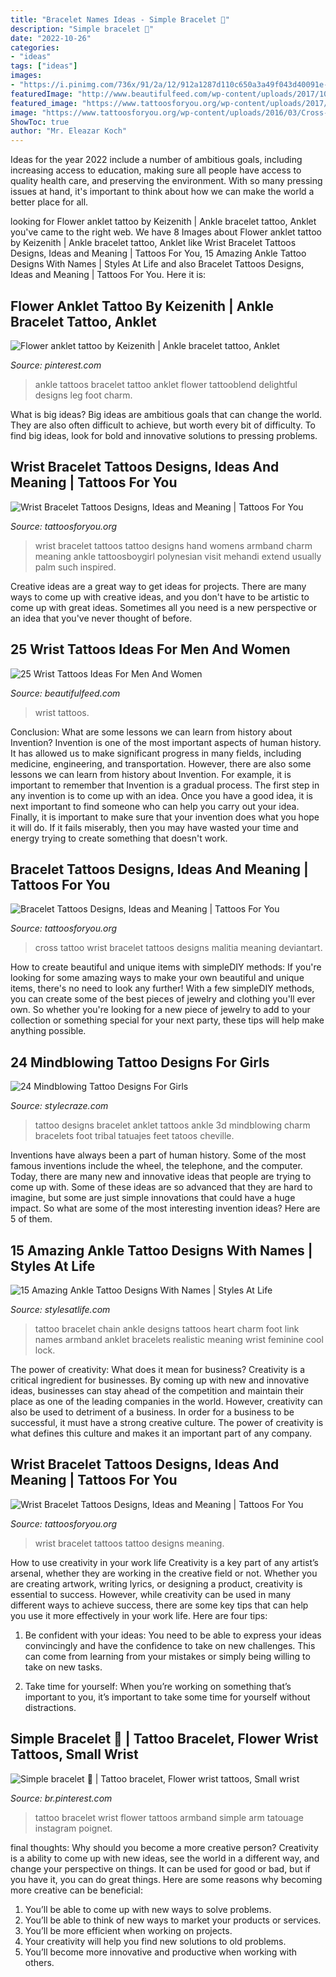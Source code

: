 ```yaml
---
title: "Bracelet Names Ideas - Simple Bracelet 🌿"
description: "Simple bracelet 🌿"
date: "2022-10-26"
categories:
- "ideas"
tags: ["ideas"]
images:
- "https://i.pinimg.com/736x/91/2a/12/912a1287d110c650a3a49f043d40091e--charm-bracelet-tattoo-ankle-bracelet-tattoos.jpg"
featuredImage: "http://www.beautifulfeed.com/wp-content/uploads/2017/10/Wrist-Tattoos-Ideas-For-Men-And-Women-5.jpg"
featured_image: "https://www.tattoosforyou.org/wp-content/uploads/2017/12/Wrist-Bracelet-Tattoos-Designs.jpg"
image: "https://www.tattoosforyou.org/wp-content/uploads/2016/03/Cross-Bracelet-Tattoo.jpg"
ShowToc: true
author: "Mr. Eleazar Koch"
---
```



Ideas for the year 2022 include a number of ambitious goals, including increasing access to education, making sure all people have access to quality health care, and preserving the environment. With so many pressing issues at hand, it's important to think about how we can make the world a better place for all.

	

		
looking for Flower anklet tattoo by Keizenith | Ankle bracelet tattoo, Anklet you've came to the right web. We have 8 Images about Flower anklet tattoo by Keizenith | Ankle bracelet tattoo, Anklet like Wrist Bracelet Tattoos Designs, Ideas and Meaning | Tattoos For You, 15 Amazing Ankle Tattoo Designs With Names | Styles At Life and also Bracelet Tattoos Designs, Ideas and Meaning | Tattoos For You. Here it is:
		
    
## Flower Anklet Tattoo By Keizenith | Ankle Bracelet Tattoo, Anklet

<img loading=lazy src="https://i.pinimg.com/736x/91/2a/12/912a1287d110c650a3a49f043d40091e--charm-bracelet-tattoo-ankle-bracelet-tattoos.jpg" onerror="this.onerror=null;this.src='https://tse1.mm.bing.net/th?id=OIP.B4e52km_5yi76c45TcMlawAAAA&amp;pid=15.1';" alt="Flower anklet tattoo by Keizenith | Ankle bracelet tattoo, Anklet">

_Source: pinterest.com_

>ankle tattoos bracelet tattoo anklet flower tattooblend delightful designs leg foot charm. 

	

What is big ideas?
Big ideas are ambitious goals that can change the world. They are also often difficult to achieve, but worth every bit of difficulty. To find big ideas, look for bold and innovative solutions to pressing problems.

    
## Wrist Bracelet Tattoos Designs, Ideas And Meaning | Tattoos For You

<img loading=lazy src="https://www.tattoosforyou.org/wp-content/uploads/2017/12/Wrist-Bracelet-Tattoos-Designs.jpg" onerror="this.onerror=null;this.src='https://tse2.mm.bing.net/th?id=OIP.VMEdF0-HOC1h3Ydb_i5rtAHaHO&amp;pid=15.1';" alt="Wrist Bracelet Tattoos Designs, Ideas and Meaning | Tattoos For You">

_Source: tattoosforyou.org_

>wrist bracelet tattoos tattoo designs hand womens armband charm meaning ankle tattoosboygirl polynesian visit mehandi extend usually palm such inspired. 

	

Creative ideas are a great way to get ideas for projects. There are many ways to come up with creative ideas, and you don't have to be artistic to come up with great ideas. Sometimes all you need is a new perspective or an idea that you've never thought of before.

    
## 25 Wrist Tattoos Ideas For Men And Women

<img loading=lazy src="http://www.beautifulfeed.com/wp-content/uploads/2017/10/Wrist-Tattoos-Ideas-For-Men-And-Women-5.jpg" onerror="this.onerror=null;this.src='https://tse2.mm.bing.net/th?id=OIP.IPn9CeyzZZoNdaD0wIiuMAHaHa&amp;pid=15.1';" alt="25 Wrist Tattoos Ideas For Men And Women">

_Source: beautifulfeed.com_

>wrist tattoos. 

	

Conclusion: What are some lessons we can learn from history about Invention?
Invention is one of the most important aspects of human history. It has allowed us to make significant progress in many fields, including medicine, engineering, and transportation. However, there are also some lessons we can learn from history about Invention. For example, it is important to remember that Invention is a gradual process. The first step in any invention is to come up with an idea. Once you have a good idea, it is next important to find someone who can help you carry out your idea. Finally, it is important to make sure that your invention does what you hope it will do. If it fails miserably, then you may have wasted your time and energy trying to create something that doesn't work.

    
## Bracelet Tattoos Designs, Ideas And Meaning | Tattoos For You

<img loading=lazy src="https://www.tattoosforyou.org/wp-content/uploads/2016/03/Cross-Bracelet-Tattoo.jpg" onerror="this.onerror=null;this.src='https://tse1.mm.bing.net/th?id=OIP.otWgLV8PmiuqD1QIf8-LyAHaJ3&amp;pid=15.1';" alt="Bracelet Tattoos Designs, Ideas and Meaning | Tattoos For You">

_Source: tattoosforyou.org_

>cross tattoo wrist bracelet tattoos designs malitia meaning deviantart. 

	

How to create beautiful and unique items with simpleDIY methods:
If you're looking for some amazing ways to make your own beautiful and unique items, there's no need to look any further! With a few simpleDIY methods, you can create some of the best pieces of jewelry and clothing you'll ever own. So whether you're looking for a new piece of jewelry to add to your collection or something special for your next party, these tips will help make anything possible.

    
## 24 Mindblowing Tattoo Designs For Girls

<img loading=lazy src="https://cdn2.stylecraze.com/wp-content/uploads/2013/07/BraceletAnklet-Tattoo-Designs.jpg" onerror="this.onerror=null;this.src='https://tse4.mm.bing.net/th?id=OIP.TEFWABFK6N64kLnTAllX-gHaEw&amp;pid=15.1';" alt="24 Mindblowing Tattoo Designs For Girls">

_Source: stylecraze.com_

>tattoo designs bracelet anklet tattoos ankle 3d mindblowing charm bracelets foot tribal tatuajes feet tatoos cheville. 

	

Inventions have always been a part of human history. Some of the most famous inventions include the wheel, the telephone, and the computer. Today, there are many new and innovative ideas that people are trying to come up with. Some of these ideas are so advanced that they are hard to imagine, but some are just simple innovations that could have a huge impact. So what are some of the most interesting invention ideas? Here are 5 of them.

    
## 15 Amazing Ankle Tattoo Designs With Names | Styles At Life

<img loading=lazy src="https://www.tattoosforyou.org/wp-content/uploads/2016/03/Ankle-Bracelet-Tattoo-Designs.jpg" onerror="this.onerror=null;this.src='https://tse4.mm.bing.net/th?id=OIP.C85hBk8Zcib4mRueM-W6FAHaE7&amp;pid=15.1';" alt="15 Amazing Ankle Tattoo Designs With Names | Styles At Life">

_Source: stylesatlife.com_

>tattoo bracelet chain ankle designs tattoos heart charm foot link names armband anklet bracelets realistic meaning wrist feminine cool lock. 

	

The power of creativity: What does it mean for business?
Creativity is a critical ingredient for businesses. By coming up with new and innovative ideas, businesses can stay ahead of the competition and maintain their place as one of the leading companies in the world. However, creativity can also be used to detriment of a business. In order for a business to be successful, it must have a strong creative culture. The power of creativity is what defines this culture and makes it an important part of any company.

    
## Wrist Bracelet Tattoos Designs, Ideas And Meaning | Tattoos For You

<img loading=lazy src="http://www.tattoosforyou.org/wp-content/uploads/2017/09/Wrist-Bracelet-Tattoo.jpg" onerror="this.onerror=null;this.src='https://tse3.mm.bing.net/th?id=OIP.OLkO8dasFID1u5t1tFbnIwHaJs&amp;pid=15.1';" alt="Wrist Bracelet Tattoos Designs, Ideas and Meaning | Tattoos For You">

_Source: tattoosforyou.org_

>wrist bracelet tattoos tattoo designs meaning. 

	

How to use creativity in your work life
Creativity is a key part of any artist’s arsenal, whether they are working in the creative field or not. Whether you are creating artwork, writing lyrics, or designing a product, creativity is essential to success. However, while creativity can be used in many different ways to achieve success, there are some key tips that can help you use it more effectively in your work life. Here are four tips:
1. Be confident with your ideas: You need to be able to express your ideas convincingly and have the confidence to take on new challenges. This can come from learning from your mistakes or simply being willing to take on new tasks.

2. Take time for yourself: When you’re working on something that’s important to you, it’s important to take some time for yourself without distractions.

    
## Simple Bracelet 🌿 | Tattoo Bracelet, Flower Wrist Tattoos, Small Wrist

<img loading=lazy src="https://i.pinimg.com/736x/0d/e9/a7/0de9a77be5cdefc4b0cd63f46398156e.jpg" onerror="this.onerror=null;this.src='https://tse2.mm.bing.net/th?id=OIP.WbaCX4dhI6nxAAa4SM8gXwHaHa&amp;pid=15.1';" alt="Simple bracelet 🌿 | Tattoo bracelet, Flower wrist tattoos, Small wrist">

_Source: br.pinterest.com_

>tattoo bracelet wrist flower tattoos armband simple arm tatouage instagram poignet. 

	

final thoughts: Why should you become a more creative person?
Creativity is a ability to come up with new ideas, see the world in a different way, and change your perspective on things. It can be used for good or bad, but if you have it, you can do great things. Here are some reasons why becoming more creative can be beneficial: 
1. You’ll be able to come up with new ways to solve problems. 
2. You’ll be able to think of new ways to market your products or services. 
3. You’ll be more efficient when working on projects. 
4. Your creativity will help you find new solutions to old problems. 
5. You’ll become more innovative and productive when working with others.


